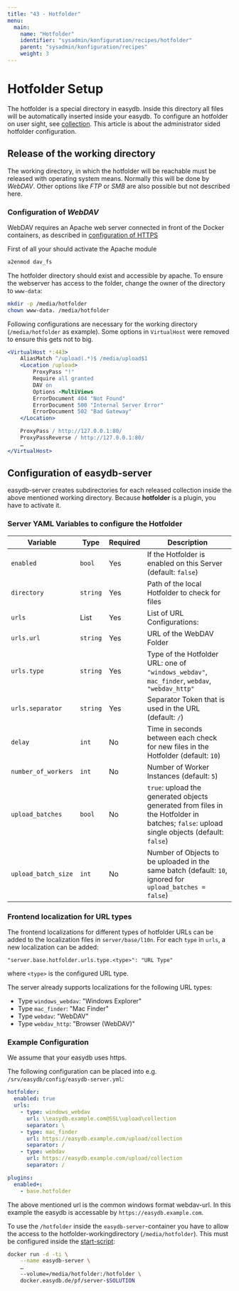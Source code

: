 ```yaml
---
title: "43 - Hotfolder"
menu:
  main:
    name: "Hotfolder"
    identifier: "sysadmin/konfiguration/recipes/hotfolder"
    parent: "sysadmin/konfiguration/recipes"
    weight: 3
---
```

# Hotfolder Setup

The hotfolder is a special directory in easydb. Inside this directory all files will be automatically inserted inside your easydb. To configure an hotfolder on user sight, see [collection](/en/webfrontend/datamanagement/search/quickaccess/collection).
This article is about the administrator sided hotfolder configuration.

## Release of the working directory

The working directory, in which the hotfolder will be reachable must be released with operating system means. Normally this will be done by *WebDAV*. Other options like *FTP* or *SMB* are also possible but not described here.

### Configuration of *WebDAV*

WebDAV requires an Apache web server connected in front of the Docker containers, as described in [configuration of HTTPS](/en/sysadmin/konfiguration/recipes/https/)

First of all your should activate the Apache module
```apache
a2enmod dav_fs
```

The hotfolder directory should exist and accessible by apache. To ensure the webserver has access to the folder, change the owner of the directory to `www-data`:
```bash
mkdir -p /media/hotfolder
chown www-data. /media/hotfolder
```

Following configurations are necessary for the working directory (`/media/hotfolder` as example). Some options in `VirtualHost` were removed to ensure this gets not to big.

```apache
<VirtualHost *:443>
	AliasMatch ^/upload(.*)$ /media/upload$1
	<Location /upload>
		ProxyPass "!"
		Require all granted
		DAV on
		Options -MultiViews
		ErrorDocument 404 "Not Found"
		ErrorDocument 500 "Internal Server Error"
		ErrorDocument 502 "Bad Gateway"
	</Location>

	ProxyPass / http://127.0.0.1:80/
	ProxyPassReverse / http://127.0.0.1:80/
	…
</VirtualHost>
```

## Configuration of easydb-server

easydb-server creates subdirectories for each released collection inside the above mentioned working directory. Because **hotfolder** is a plugin, you have to activate it.

### Server YAML Variables to configure the Hotfolder

| Variable | Type | Required | Description |
|---|---|---|---|
| `enabled` | `bool` | Yes | If the Hotfolder is enabled on this Server (default: `false`) |
| `directory` | `string` | Yes | Path of the local Hotfolder to check for files |
| `urls` | List | Yes | List of URL Configurations: |
| `urls.url` | `string` | Yes | URL of the WebDAV Folder |
| `urls.type` | `string` | Yes | Type of the Hotfolder URL: one of `"windows_webdav"`, `mac_finder`, `webdav`, `"webdav_http"` |
| `urls.separator` | `string` | Yes | Separator Token that is used in the URL (default: `/`) |
| `delay` | `int` | No | Time in seconds between each check for new files in the Hotfolder (default: `10`) |
| `number_of_workers` | `int` | No | Number of Worker Instances (default: `5`) |
| `upload_batches` | `bool` | No | `true`: upload the generated objects generated from files in the Hotfolder in batches; `false`: upload single objects (default: `false`) |
| `upload_batch_size` | `int` | No | Number of Objects to be uploaded in the same batch (default: `10`, ignored for `upload_batches = false`) |

### Frontend localization for URL types

The frontend localizations for different types of hotfolder URLs can be added to the localization files in `server/base/l10n`. For each `type` in `urls`, a new localization can be added:

	"server.base.hotfolder.urls.type.<type>": "URL Type"

where `<type>` is the configured URL type.

The server already supports localizations for the following URL types:

* Type `windows_webdav`: "Windows Explorer"
* Type `mac_finder`: "Mac Finder"
* Type `webdav`: "WebDAV"
* Type `webdav_http`: "Browser (WebDAV)"

### Example Configuration
We assume that your easydb uses https.

The following configuration can be placed into e.g. `/srv/easydb/config/easydb-server.yml`:

```yaml
hotfolder:
  enabled: true
  urls:
    - type: windows_webdav
      url: \\easydb.example.com@SSL\upload\collection
      separator: \
    - type: mac_finder
      url: https://easydb.example.com/upload/collection
      separator: /
    - type: webdav
      url: https://easydb.example.com/upload/collection
      separator: /

plugins:
  enabled+:
    - base.hotfolder
```

The above mentioned url is the common windows format webdav-url. In this example the easydb is accessable by `https://easydb.example.com`.

To use the `/hotfolder` inside the `easydb-server`-container you have to allow the access to the hotfolder-workingdirectory (`/media/hotfolder`). This must be configured inside the [start-script](/en/sysadmin/installation):

```bash
docker run -d -ti \
	--name easydb-server \
	…
	--volume=/media/hotfolder:/hotfolder \
	docker.easydb.de/pf/server-$SOLUTION
```

